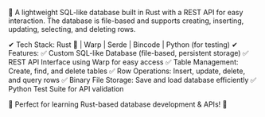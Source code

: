 🚀 A lightweight SQL-like database built in Rust with a REST API for easy interaction. The database is file-based and supports creating, inserting, updating, selecting, and deleting rows.

✔ Tech Stack: Rust 🦀 | Warp | Serde | Bincode | Python (for testing)
✔ Features:
✅ Custom SQL-like Database (file-based, persistent storage)
✅ REST API Interface using Warp for easy access
✅ Table Management: Create, find, and delete tables
✅ Row Operations: Insert, update, delete, and query rows
✅ Binary File Storage: Save and load database efficiently
✅ Python Test Suite for API validation

🔧 Perfect for learning Rust-based database development & APIs! 🚀
